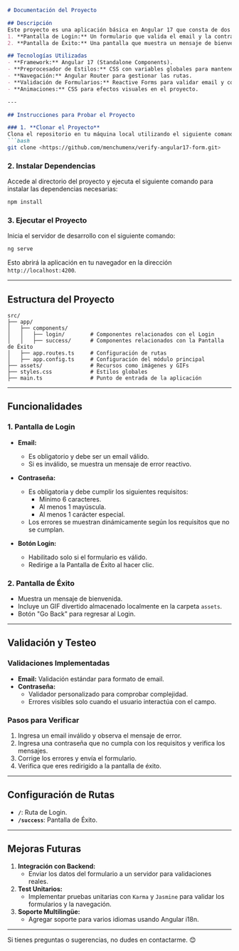 

```markdown
# Documentación del Proyecto

## Descripción
Este proyecto es una aplicación básica en Angular 17 que consta de dos pantallas principales:
1. **Pantalla de Login:** Un formulario que valida el email y la contraseña de forma reactiva.
2. **Pantalla de Éxito:** Una pantalla que muestra un mensaje de bienvenida junto con una animación GIF divertida.

## Tecnologías Utilizadas
- **Framework:** Angular 17 (Standalone Components).
- **Preprocesador de Estilos:** CSS con variables globales para mantener consistencia.
- **Navegación:** Angular Router para gestionar las rutas.
- **Validación de Formularios:** Reactive Forms para validar email y contraseña.
- **Animaciones:** CSS para efectos visuales en el proyecto.

---

## Instrucciones para Probar el Proyecto

### 1. **Clonar el Proyecto**
Clona el repositorio en tu máquina local utilizando el siguiente comando:
```bash
git clone <https://github.com/menchumenx/verify-angular17-form.git>
```

### 2. **Instalar Dependencias**
Accede al directorio del proyecto y ejecuta el siguiente comando para instalar las dependencias necesarias:
```bash
npm install
```

### 3. **Ejecutar el Proyecto**
Inicia el servidor de desarrollo con el siguiente comando:
```bash
ng serve
```
Esto abrirá la aplicación en tu navegador en la dirección `http://localhost:4200`.

---

## Estructura del Proyecto
```plaintext
src/
├── app/
│   ├── components/
│   │   ├── login/        # Componentes relacionados con el Login
│   │   ├── success/      # Componentes relacionados con la Pantalla de Éxito
│   ├── app.routes.ts     # Configuración de rutas
│   ├── app.config.ts     # Configuración del módulo principal
├── assets/               # Recursos como imágenes y GIFs
├── styles.css            # Estilos globales
├── main.ts               # Punto de entrada de la aplicación
```

---

## Funcionalidades

### 1. **Pantalla de Login**
- **Email:**
  - Es obligatorio y debe ser un email válido.
  - Si es inválido, se muestra un mensaje de error reactivo.
- **Contraseña:**
  - Es obligatoria y debe cumplir los siguientes requisitos:
    - Mínimo 6 caracteres.
    - Al menos 1 mayúscula.
    - Al menos 1 carácter especial.
  - Los errores se muestran dinámicamente según los requisitos que no se cumplan.

- **Botón Login:**
  - Habilitado solo si el formulario es válido.
  - Redirige a la Pantalla de Éxito al hacer clic.

### 2. **Pantalla de Éxito**
- Muestra un mensaje de bienvenida.
- Incluye un GIF divertido almacenado localmente en la carpeta `assets`.
- Botón "Go Back" para regresar al Login.

---

## Validación y Testeo
### Validaciones Implementadas
- **Email:** Validación estándar para formato de email.
- **Contraseña:**
  - Validador personalizado para comprobar complejidad.
  - Errores visibles solo cuando el usuario interactúa con el campo.

### Pasos para Verificar
1. Ingresa un email inválido y observa el mensaje de error.
2. Ingresa una contraseña que no cumpla con los requisitos y verifica los mensajes.
3. Corrige los errores y envía el formulario.
4. Verifica que eres redirigido a la pantalla de éxito.

---

## Configuración de Rutas
- **`/`**: Ruta de Login.
- **`/success`**: Pantalla de Éxito.

---

## Mejoras Futuras
1. **Integración con Backend:**
   - Enviar los datos del formulario a un servidor para validaciones reales.
2. **Test Unitarios:**
   - Implementar pruebas unitarias con `Karma` y `Jasmine` para validar los formularios y la navegación.
3. **Soporte Multilingüe:**
   - Agregar soporte para varios idiomas usando Angular i18n.

---

Si tienes preguntas o sugerencias, no dudes en contactarme. 😊
```
